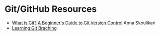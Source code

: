 # Git/GitHub Resources

-  [What is Git? A Beginner's Guide to Git Version Control](https://www.freecodecamp.org/news/what-is-git-learn-git-version-control/) Anna Skoulikari
-  [Learning Git Braching](https://learngitbranching.js.org/)
